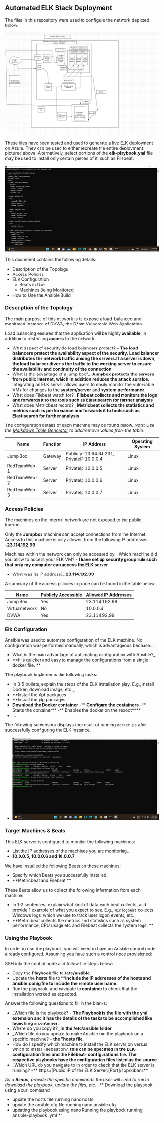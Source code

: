 ## Automated ELK Stack Deployment

The files in this repository were used to configure the network depicted below.

![](Diagrams/image%20(15).png)

These files have been tested and used to generate a live ELK deployment on Azure. They can be used to either recreate the entire deployment pictured above. Alternatively, select portions of the **elk-playbook.yml** file may be used to install only certain pieces of it, such as Filebeat.

 ![](Ansible/image%20(23).png)

This document contains the following details:
- Description of the Topologu
- Access Policies
- ELK Configuration
  - Beats in Use
  - Machines Being Monitored
- How to Use the Ansible Build


### Description of the Topology

The main purpose of this network is to expose a load-balanced and monitored instance of DVWA, the D*mn Vulnerable Web Application.

Load balancing ensures that the application will be highly **available**, in addition to restricting **access** to the network.
- What aspect of security do load balancers protect? - **The load balancers protect the availability aspect of the security. Load balancer distributes the network traffic among the servers.If a server is down, the load balancer diverts the traffic to the working server to ensure the availability and continuity of the connection** 
- What is the advantage of a jump box?_ **Jumpbox protects the servers from public Internet, which in addition reduces the attack surafce.** 
Integrating an ELK server allows users to easily monitor the vulnerable VMs for changes to the **system/server** and **system performance**.
- What does Filebeat watch for?_ **Filebeat collects and monitors the logs and forwards it to the tools such as Elastisearch for further analysis** 
- What does Metricbeat record?_ **Metricbeat collects the statistics and metrics such as performance and forwards it to tools such as Elastisearch for further analysis**

The configuration details of each machine may be found below.
_Note: Use the [Markdown Table Generator](http://www.tablesgenerator.com/markdown_tables) to add/remove values from the table_.

| Name     | Function | IP Address | Operating System |
|----------|----------|------------|------------------|
| Jump Box | Gateway  | PublicIp-13.64.64.231, PrivateIP 10.0.0.4  | Linux            |
| RedTeamWeb-1     | Server         |   PrivateIp 10.0.0.5         |    Linux              |
| RedTeamWeb-2  |      Server    |   PrivateIp 10.0.0.6         |  Linux                |
| RedTeamWeb-3  |    Server      |   PrivateIp 10.0.0.7         |   Linux               |

### Access Policies

The machines on the internal network are not exposed to the public Internet. 

Only the **Jumpbox** machine can accept connections from the Internet. Access to this machine is only allowed from the following IP addresses:
-**23.114.192.99**

Machines within the network can only be accessed by.
-Which machine did you allow to access your ELK VM? - **I have set up security group rule such that only my computer can access the ELK server** 
- What was its IP address?_ **23.114.192.99**

A summary of the access policies in place can be found in the table below.

| Name     | Publicly Accessible | Allowed IP Addresses |
|----------|---------------------|----------------------|
| Jump Box | Yes            | 23.114.192.99   |
|  Virtualnetwork        |  No                   |     10.0.0.4                 |
|      DVWA    |      Yes               |          23.114.92.99            |

### Elk Configuration

Ansible was used to automate configuration of the ELK machine. No configuration was performed manually, which is advantageous because...
- What is the main advantage of automating configuration with Ansible?_
- **It is quicker and easy to manage the configurations from a single docker file. **

The playbook implements the following tasks:
- In 3-5 bullets, explain the steps of the ELK installation play. E.g., install Docker; download image; etc._
- **Install the Apt packages 
- **Install the pip packages
- **Download the Docker container**
-** **Configure the containers**
-** Starts the container**
-** Enables the docker on the reboot**** 
- ...

The following screenshot displays the result of running `docker ps` after successfully configuring the ELK instance.
 - ![](Ansible/Docker_ps.jpg)

### Target Machines & Beats
This ELK server is configured to monitor the following machines:
- List the IP addresses of the machines you are monitoring_
- **10.0.0.5, 10.0.0.6 and 10.0.0.7**

We have installed the following Beats on these machines:
- Specify which Beats you successfully installed_
- **Metricbeat and Filebeat **

These Beats allow us to collect the following information from each machine:
- In 1-2 sentences, explain what kind of data each beat collects, and provide 1 example of what you expect to see. E.g., `Winlogbeat` collects Windows logs, which we use to track user logon events, etc._
- **Metrcibeat collects the metrics and statistics such as system performance, CPU usage etc and Filebeat collects the system logs. **
### Using the Playbook
In order to use the playbook, you will need to have an Ansible control node already configured. Assuming you have such a control node provisioned: 

SSH into the control node and follow the steps below:
- Copy the **Playbook** file to **/etc/ansible**.
- Update the **hosts** file to ****include the IP addresses of the hosts and ansible.conig file to include the remote user name.**
- Run the playbook, and navigate to **container** to check that the installation worked as expected.

Answer the following questions to fill in the blanks:
- _Which file is the playbook? - **The Playbook is the file with the yml extension and it has the details of the tasks to be accomplished like launching a container.** 
- Where do you copy it?_ **In the /etc/ansible folder**
- _Which file do you update to make Ansible run the playbook on a specific machine? - **the "hosts file.**  
-  How do I specify which machine to install the ELK server on versus which to install Filebeat on?_**this can be specified in the ELK-configuration files and the Filebeat- configurations file. The respective playbooks have the configuration files listed as the source**
- _Which URL do you navigate to in order to check that the ELK server is running? -** https:/[Public IP of the ELK Server:[Port]/app/kibana**

_As a **Bonus**, provide the specific commands the user will need to run to download the playbook, update the files, etc._
-** Download the playbook using a curl command 
- update the hosts file running nano hosts 
- update the ansible.cfg file running nano ansible.cfg
- updating the playbook using nano <nameof the playbook.yml> 
  Running the playbook running ansible-playbook <name of the playbook>.yml **
  
